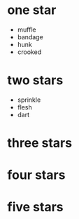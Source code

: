 # one star

- muffle
- bandage
- hunk
- crooked

# two stars

- sprinkle
- flesh
- dart

# three stars

# four stars

# five stars
